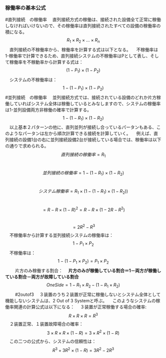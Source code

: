### 稼働率の基本公式
#直列接続　の稼働率
　直列接続方式の稼働は、接続された設備全て正常に稼働しなければいけないので、その稼働率は直列接続されたすべての設備の稼働率の積になる。
　$$R_{1}\times R_{2}\times\dots \times R_{n}$$
　直列接続の不稼働率から、稼働率を計算する式は以下となる。
　不稼働率は1-稼働率で計算できるため、直列接続システムの不稼働率はPとして表し、そして稼働率を不稼動率から計算する式は：
　$$(1-P_{1})\times(1-P_{2})$$
　システムの不稼働率は：
　$$1-(1-P_{1})\times(1-P_{2})$$
#並列接続　の稼働率
　並列接続方式では、接続されている設備のどれか片方稼働していればシステム全体は稼働しているとみなしますので、システムの稼働率は1-並列設備両方非稼働の確率で計算する。
　$$1-(1-R_{1})\times (1-R_{2})$$
　以上基本２パターンの他に、直列並列が接続し合っているパータンもある、このようなパータンは左から順次計算できる接続を計算していく。
　例えば、直列接続の設備1台の右に並列接続設備2台が接続している場合では、稼働率は以下の通りで求められる。
　$$直列接続の稼働率=R_{1}$$
　$$並列接続の稼働率=1-(1-R_{1})\times (1-R_{2})$$
　$$システム稼働率=R_{1}\times{(1-(1-R_{1})\times{(1-R_{2})})}$$
　$$=R-R\times{(1-R)^{2}}=R-R\times({1-2R-R^{2})}$$
　$$=2R^{2}-R^{3}$$
　不稼働率から計算する並列接続システムの稼働率は：
　$$1-P_{1}\times P_{2}$$
　不稼働率は：
　$$1-(1-P_{1}\times P_{2})=P_{1}\times P_{2}$$
　
　片方のみ稼働する割合：
　**片方のみが稼働している割合＝1－両方が稼働している割合－両方が故障している割合**
　$$OneSide=1-R_{1}\times R_{2}-(1-R_{1}\times R_{2})$$
　
　#2outof3
　３装置のうち２装置が正常に稼働しないとシステム全体として機能しないシステムは、2 Out of 3 Systemと呼ぶ。
　このようなシステムの稼働率関連の計算公式は以下になる：
　３装置が正常稼働する場合の確率:
　$$R\times R\times R=R^{3}$$
　２装置正常、１装置故障場合の確率：
　$$3\times R \times R \times (1-R)=3 \times R^{2}\times (1-R)$$
　この二つの公式から、システムの信頼性は：
　$$R^3+3R^2\times (1-R)=3R^2-2R^3$$

　